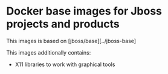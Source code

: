# Docker base images for Jboss projects and products
This images is based on [jboss/base][../jboss-base] 

This images additionally contains:
* X11 libraries to work with graphical tools
